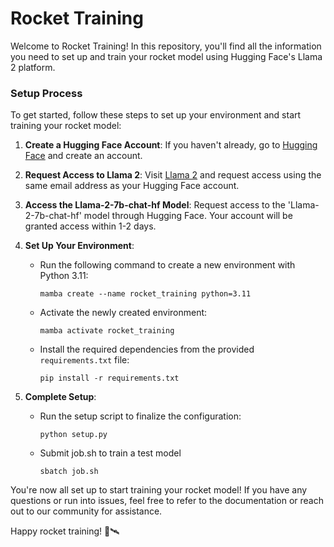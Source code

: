 # Rocket Training

Welcome to Rocket Training! In this repository, you'll find all the information you need to set up and train your rocket model using Hugging Face's Llama 2 platform.

### Setup Process

To get started, follow these steps to set up your environment and start training your rocket model:

1. **Create a Hugging Face Account**: If you haven't already, go to [Hugging Face](https://huggingface.co/login) and create an account.

2. **Request Access to Llama 2**: Visit [Llama 2](https://ai.meta.com/llama/) and request access using the same email address as your Hugging Face account. 

3. **Access the Llama-2-7b-chat-hf Model**: Request access to the 'Llama-2-7b-chat-hf' model through Hugging Face. Your account will be granted access within 1-2 days.

4. **Set Up Your Environment**:
    - Run the following command to create a new environment with Python 3.11:
      ```
      mamba create --name rocket_training python=3.11
      ```
    - Activate the newly created environment:
      ```
      mamba activate rocket_training
      ```
    - Install the required dependencies from the provided `requirements.txt` file:
      ```
      pip install -r requirements.txt
      ```

5. **Complete Setup**:
    - Run the setup script to finalize the configuration:
      ```
      python setup.py
      ```

    - Submit job.sh to train a test model
      ```
      sbatch job.sh
      ```

You're now all set up to start training your rocket model! If you have any questions or run into issues, feel free to refer to the documentation or reach out to our community for assistance.

Happy rocket training! 🚀🛰️